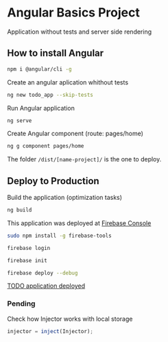 # Angular Basics Project
Application without tests and server side rendering 

## How to install Angular
```bash
npm i @angular/cli -g 
```

Create an angular aplication whithout tests
```bash
ng new todo_app --skip-tests
```

Run Angular application
```bash
ng serve
```

Create Angular component (route: pages/home)
```bash
ng g component pages/home
```

The folder `/dist/[name-project]/` is the one to deploy.

## Deploy to Production

Build the application (optimization tasks)
```bash
ng build
```

This application was deployed at [Firebase Console](https://console.firebase.google.com)

```bash
sudo npm install -g firebase-tools

firebase login

firebase init

firebase deploy --debug
``` 

<!--
On firebase init, those are the settings
? Which Firebase features do you want to set up for this 
directory? Press Space to select features, then Enter to confirm 
your choices. Hosting: Configure files for Firebase Hosting and 
(optionally) set up GitHub Action deploys
...
? What do you want to use as your public directory? dist/todo_app
? Configure as a single-page app (rewrite all urls to 
/index.html)? Yes
? Set up automatic builds and deploys with GitHub? No
-->

[TODO application deployed](https://todoapp-d5e74.web.app)


### Pending
Check how Injector works with local storage
```js
injector = inject(Injector);
```